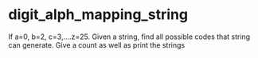 # digit_alph_mapping_string
If a=0, b=2, c=3,....z=25. 
Given a string, find all possible codes that string can generate. 
Give a count as well as print the strings

